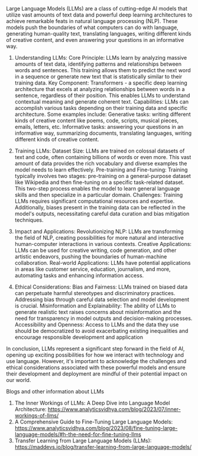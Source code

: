 
Large Language Models (LLMs) are a class of cutting-edge AI models that utilize vast amounts of text data and powerful deep learning architectures to achieve remarkable feats in natural language processing (NLP). These models push the boundaries of what computers can do with language, generating human-quality text, translating languages, writing different kinds of creative content, and even answering your questions in an informative way.



1. Understanding LLMs:
Core Principle: LLMs learn by analyzing massive amounts of text data, identifying patterns and relationships between words and sentences. This training allows them to predict the next word in a sequence or generate new text that is statistically similar to their training data.
Key Component: Transformers - a specific deep learning architecture that excels at analyzing relationships between words in a sentence, regardless of their position. This enables LLMs to understand contextual meaning and generate coherent text.
Capabilities: LLMs can accomplish various tasks depending on their training data and specific architecture. Some examples include:
Generative tasks: writing different kinds of creative content like poems, code, scripts, musical pieces, emails, letters, etc.
Informative tasks: answering your questions in an informative way, summarizing documents, translating languages, writing different kinds of creative content.

2. Training LLMs:
Dataset Size: LLMs are trained on colossal datasets of text and code, often containing billions of words or even more. This vast amount of data provides the rich vocabulary and diverse examples the model needs to learn effectively.
Pre-training and Fine-tuning: Training typically involves two stages: pre-training on a general-purpose dataset like Wikipedia and then fine-tuning on a specific task-related dataset. This two-step process enables the model to learn general language skills and then specialize in a particular domain.
Challenges: Training LLMs requires significant computational resources and expertise. Additionally, biases present in the training data can be reflected in the model's outputs, necessitating careful data curation and bias mitigation techniques.

3. Impact and Applications:
Revolutionizing NLP: LLMs are transforming the field of NLP, creating possibilities for more natural and interactive human-computer interactions in various contexts.
Creative Applications: LLMs can be used for creative writing, code generation, and other artistic endeavors, pushing the boundaries of human-machine collaboration.
Real-world Applications: LLMs have potential applications in areas like customer service, education, journalism, and more, automating tasks and enhancing information access.

4. Ethical Considerations:
Bias and Fairness: LLMs trained on biased data can perpetuate harmful stereotypes and discriminatory practices. Addressing bias through careful data selection and model development is crucial.
Misinformation and Explainability: The ability of LLMs to generate realistic text raises concerns about misinformation and the need for transparency in model outputs and decision-making processes.
Accessibility and Openness: Access to LLMs and the data they use should be democratized to avoid exacerbating existing inequalities and encourage responsible development and application

In conclusion, LLMs represent a significant step forward in the field of AI, opening up exciting possibilities for how we interact with technology and use language. However, it's important to acknowledge the challenges and ethical considerations associated with these powerful models and ensure their development and deployment are mindful of their potential impact on our world.

Blogs and other information about LLMs

1. The Inner Workings of LLMs: A Deep Dive into Language Model Architecture: https://www.analyticsvidhya.com/blog/2023/07/inner-workings-of-llms/
2. A Comprehensive Guide to Fine-Tuning Large Language Models: https://www.analyticsvidhya.com/blog/2023/08/fine-tuning-large-language-models/#h-the-need-for-fine-tuning-llms
3. Transfer Learning from Large Language Models (LLMs): https://maddevs.io/blog/transfer-learning-from-large-language-models/
